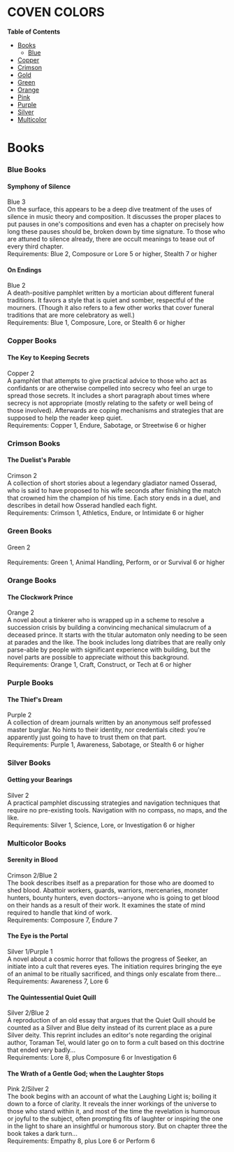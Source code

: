 # COVEN COLORS
**Table of Contents**  
- [Books](#books)  
  - [Blue](#blue-books)  
 - [Copper](#copper-books)  
 - [Crimson](#crimson-books)  
 - [Gold](#gold-books)  
 - [Green](#green-books)  
 - [Orange](#orange-books)  
 - [Pink](#pink-books)  
 - [Purple](#purple-books)  
 - [Silver](#silver-books)  
 - [Multicolor](#multicolor-books)  

# Books

### Blue Books

#### Symphony of Silence  
Blue 3  
On the surface, this appears to be a deep dive treatment of the uses of silence in music theory and composition. It discusses the proper places to put pauses in one's compositions and even has a chapter on precisely how long these pauses should be, broken down by time signature. To those who are attuned to silence already, there are occult meanings to tease out of every third chapter.  
Requirements: Blue 2, Composure or Lore 5 or higher, Stealth 7 or higher 

#### On Endings  
Blue 2  
A death-positive pamphlet written by a mortician about different funeral traditions. It favors a style that is quiet and somber, respectful of the mourners. (Though it also refers to a few other works that cover funeral traditions that are more celebratory as well.)  
Requirements: Blue 1, Composure, Lore, or Stealth 6 or higher  

### Copper Books  

#### The Key to Keeping Secrets  
Copper 2  
A pamphlet that attempts to give practical advice to those who act as confidants or are otherwise compelled into secrecy who feel an urge to spread those secrets. It includes a short paragraph about times where secrecy is not appropriate (mostly relating to the safety or well being of those involved). Afterwards are coping mechanisms and strategies that are supposed to help the reader keep quiet.  
Requirements: Copper 1, Endure, Sabotage, or Streetwise 6 or higher 

### Crimson Books

#### The Duelist's Parable  
Crimson 2  
A collection of short stories about a legendary gladiator named Osserad, who is said to have proposed to his wife seconds after finishing the match that crowned him the champion of his time. Each story ends in a duel, and describes in detail how Osserad handled each fight.  
Requirements: Crimson 1, Athletics, Endure, or Intimidate 6 or higher  

### Green Books  

#### <NAME>  
Green 2  
<DESCRIPTION>  
Requirements: Green 1, Animal Handling, Perform, or or Survival 6 or higher  

### Orange Books  

#### The Clockwork Prince  
Orange 2  
A novel about a tinkerer who is wrapped up in a scheme to resolve a succession crisis by building a convincing mechanical simulacrum of a deceased prince. It starts with the titular automaton only needing to be seen at parades and the like. The book includes long diatribes that are really only parse-able by people with significant experience with building, but the novel parts are possible to appreciate without this background.  
Requirements: Orange 1, Craft, Construct, or Tech at 6 or higher  

### Purple Books  

#### The Thief's Dream  
Purple 2  
A collection of dream journals written by an anonymous self professed master burglar. No hints to their identity, nor credentials cited: you're apparently just going to have to trust them on that part.  
Requirements: Purple 1, Awareness, Sabotage, or Stealth 6 or higher  

### Silver Books

#### Getting your Bearings  
Silver 2  
A practical pamphlet discussing strategies and navigation techniques that require no pre-existing tools. Navigation with no compass, no maps, and the like.  
Requirements: Silver 1, Science, Lore, or Investigation 6 or higher  

### Multicolor Books  

#### Serenity in Blood  
Crimson 2/Blue 2  
The book describes itself as a preparation for those who are doomed to shed blood. Abattoir workers, guards, warriors, mercenaries, monster hunters, bounty hunters, even doctors--anyone who is going to get blood on their hands as a result of their work. It examines the state of mind required to handle that kind of work.  
Requirements: Composure 7, Endure 7  

#### The Eye is the Portal  
Silver 1/Purple 1  
A novel about a cosmic horror that follows the progress of Seeker, an initiate into a cult that reveres eyes. The initiation requires bringing the eye of an animal to be ritually sacrificed, and things only escalate from there...  
Requirements: Awareness 7, Lore 6  

#### The Quintessential Quiet Quill  
Silver 2/Blue 2  
A reproduction of an old essay that argues that the Quiet Quill should be counted as a Silver and Blue deity instead of its current place as a pure Silver deity. This reprint includes an editor's note regarding the original author, Toraman Tel, would later go on to form a cult based on this doctrine that ended very badly...  
Requirements: Lore 8, plus Composure 6 or Investigation 6 

#### The Wrath of a Gentle God; when the Laughter Stops  
Pink 2/Silver 2  
The book begins with an account of what the Laughing Light is; boiling it down to a force of clarity. It reveals the inner workings of the universe to those who stand within it, and most of the time the revelation is humorous or joyful to the subject, often prompting fits of laughter or inspiring the one in the light to share an insightful or humorous story. But on chapter three the book takes a dark turn...  
Requirements: Empathy 8, plus Lore 6 or Perform 6  